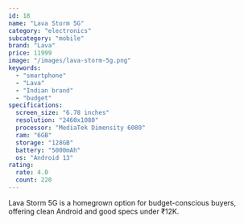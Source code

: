 ```yaml
---
id: 18
name: "Lava Storm 5G"
category: "electronics"
subcategory: "mobile"
brand: "Lava"
price: 11999
image: "/images/lava-storm-5g.png"
keywords:
  - "smartphone"
  - "Lava"
  - "Indian brand"
  - "budget"
specifications:
  screen_size: "6.78 inches"
  resolution: "2460x1080"
  processor: "MediaTek Dimensity 6080"
  ram: "6GB"
  storage: "128GB"
  battery: "5000mAh"
  os: "Android 13"
rating:
  rate: 4.0
  count: 220
---
```


Lava Storm 5G is a homegrown option for budget-conscious buyers, offering clean Android and good specs under ₹12K.
